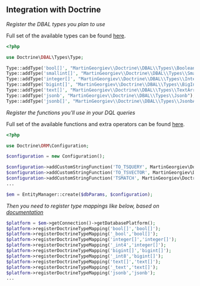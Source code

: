 ## Integration with Doctrine


*Register the DBAL types you plan to use*

Full set of the available types can be found [here](AVAILABLE-TYPES.md).

```php
<?php

use Doctrine\DBAL\Types\Type;

Type::addType('bool[]', "MartinGeorgiev\\Doctrine\\DBAL\\Types\\BooleanArray");
Type::addType('smallint[]', "MartinGeorgiev\\Doctrine\\DBAL\\Types\\SmallIntArray");
Type::addType('integer[]', "MartinGeorgiev\\Doctrine\\DBAL\\Types\\IntegerArray");
Type::addType('bigint[]', "MartinGeorgiev\\Doctrine\\DBAL\\Types\\BigIntArray");
Type::addType('text[]', "MartinGeorgiev\\Doctrine\\DBAL\\Types\\TextArray");
Type::addType('jsonb', "MartinGeorgiev\\Doctrine\\DBAL\\Types\\Jsonb");
Type::addType('jsonb[]', "MartinGeorgiev\\Doctrine\\DBAL\\Types\\JsonbArray");
```


*Register the functions you'll use in your DQL queries*


Full set of the available functions and extra operators can be found [here](AVAILABLE-FUNCTIONS-AND-OPERATORS.md).

```php
<?php

use Doctrine\ORM\Configuration;

$configuration = new Configuration();

$configuration->addCustomStringFunction('TO_TSQUERY', MartinGeorgiev\Doctrine\ORM\Query\AST\Functions\ToTsquery::class);
$configuration->addCustomStringFunction('TO_TSVECTOR', MartinGeorgiev\Doctrine\ORM\Query\AST\Functions\ToTsvector::class);
$configuration->addCustomStringFunction('TSMATCH', MartinGeorgiev\Doctrine\ORM\Query\AST\Functions\Tsmatch::class);
...

$em = EntityManager::create($dbParams, $configuration);
```

*Then you need to register type mappings like below, based on [documentation](https://www.doctrine-project.org/projects/doctrine-orm/en/2.6/cookbook/custom-mapping-types.html)*

```php
$platform = $em->getConnection()->getDatabasePlatform();
$platform->registerDoctrineTypeMapping('bool[]','bool[]');
$platform->registerDoctrineTypeMapping('_bool','bool[]');
$platform->registerDoctrineTypeMapping('integer[]','integer[]');
$platform->registerDoctrineTypeMapping('_int4','integer[]');
$platform->registerDoctrineTypeMapping('bigint[]','bigint[]');
$platform->registerDoctrineTypeMapping('_int8','bigint[]');
$platform->registerDoctrineTypeMapping('text[]','text[]');
$platform->registerDoctrineTypeMapping('_text','text[]');
$platform->registerDoctrineTypeMapping('jsonb','jsonb');
...

```

